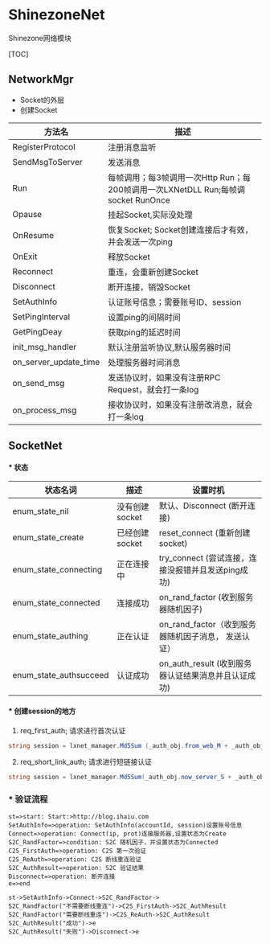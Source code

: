 # ShinezoneNet
Shinezone网络模块

[TOC]


## NetworkMgr
* Socket的外层
* 创建Socket


| 方法名					| 描述																		|
| ---------------------	| ------------------------------------------------------------------------ 	|
| RegisterProtocol 		| 注册消息监听																	| 
| SendMsgToServer 		| 发送消息																	|
| Run 					| 每帧调用；每3帧调用一次Http Run；每200帧调用一次LXNetDLL Run;每帧调socket RunOnce	| 
| Opause  				| 挂起Socket,实际没处理														|
| OnResume 				| 恢复Socket; Socket创建连接后才有效，并会发送一次ping								| 
| OnExit  				| 释放Socket 																| 
| Reconnect  			| 重连，会重新创建Socket 														| 
| Disconnect  			| 断开连接，销毁Socket 														| 
| SetAuthInfo  			| 认证账号信息；需要账号ID、session 												| 
| SetPingInterval  		| 设置ping的间隔时间 															| 
| GetPingDeay  			| 获取ping的延迟时间 															| 
| init_msg_handler  	| 默认注册监听协议,默认服务器时间 													| 
| on_server_update_time	| 处理服务器时间消息 															| 
| on_send_msg  			| 发送协议时，如果没有注册RPC Request，就会打一条log 								| 
| on_process_msg  		| 接收协议时，如果没有注册改消息，就会打一条log 										| 



## SocketNet
#### * 状态

| 状态名词 					| 描述 				| 设置时机												| 
| ------------------------- | ----------------- | ----------------------------------------------------- |
| enum_state_nil 			| 没有创建socket	 	| 默认、Disconnect (断开连接) 								| 
| enum_state_create 		| 已经创建socket	 	| reset_connect (重新创建socket)  						| 
| enum_state_connecting 	| 正在连接中			| try_connect (尝试连接，连接没报错并且发送ping成功)  			| 
| enum_state_connected 		| 连接成功			| on_rand_factor (收到服务器随机因子) 						| 
| enum_state_authing 		| 正在认证 			| on_rand_factor（收到服务器随机因子消息， 发送认证）			| 
| enum_state_authsucceed 	| 认证成功 			| on_auth_result (收到服务器认证结果消息并且认证成功)		 	| 



#### * 创建session的地方
1. req_first_auth; 请求进行首次认证
``` csharp
string session = lxnet_manager.Md5Sum (_auth_obj.from_web_M + _auth_obj.now_server_S);
```


2. req_short_link_auth; 请求进行短链接认证
``` csharp
string session = lxnet_manager.Md5Sum(_auth_obj.now_server_S + _auth_obj.prev_server_S + _auth_obj.first_auth_string + _auth_obj.prev_auth_string);

```

### * 验证流程

```flow
st=>start: Start:>http://blog.ihaiu.com
SetAuthInfo=>operation: SetAuthInfo(accountId, session)设置账号信息
Connect=>operation: Connect(ip, prot)连接服务器,设置状态为Create
S2C_RandFactor=>condition: S2C 随机因子，并设置状态为Connected
C2S_FirstAuth=>operation: C2S 第一次验证
C2S_ReAuth=>operation: C2S 断线重连验证
S2C_AuthResult=>operation: S2C 验证结果
Disconnect=>operation: 断开连接
e=>end

st->SetAuthInfo->Connect->S2C_RandFactor->
S2C_RandFactor("不需要断线重连")->C2S_FirstAuth->S2C_AuthResult
S2C_RandFactor("需要断线重连")->C2S_ReAuth->S2C_AuthResult
S2C_AuthResult("成功")->e
S2C_AuthResult("失败")->Disconnect->e

```


